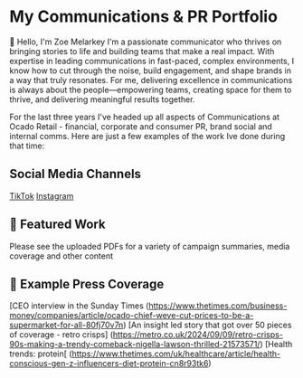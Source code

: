 # My Communications & PR Portfolio
👋 Hello, I'm Zoe Melarkey
I'm a passionate communicator who thrives on bringing stories to life and building teams that make a real impact. With expertise in leading communications in fast-paced, complex environments, I know how to cut through the noise, build engagement, and shape brands in a way that truly resonates. For me, delivering excellence in communications is always about the people—empowering teams, creating space for them to thrive, and delivering meaningful results together.

For the last three years I've headed up all aspects of Communications at Ocado Retail - financial, corporate and consumer PR, brand social and internal comms. Here are just a few examples of the work Ive done during that time:

## Social Media Channels
[TikTok](https://www.tiktok.com/@ocado)
[Instagram](https://www.instagram.com/ocadouk)

## :page_facing_up: Featured Work
Please see the uploaded PDFs for a variety of campaign summaries, media coverage and other content

## :newspaper: Example Press Coverage
[CEO interview in the Sunday Times (https://www.thetimes.com/business-money/companies/article/ocado-chief-weve-cut-prices-to-be-a-supermarket-for-all-80fj70v7n)
[An insight led story that got over 50 pieces of coverage - retro crisps] (https://metro.co.uk/2024/09/09/retro-crisps-90s-making-a-trendy-comeback-nigella-lawson-thrilled-21573571/)
[Health trends: protein[ (https://www.thetimes.com/uk/healthcare/article/health-conscious-gen-z-influencers-diet-protein-cn8r93tk6)
